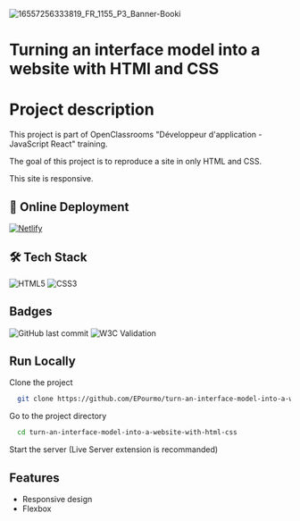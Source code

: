 ![16557256333819_FR_1155_P3_Banner-Booki](https://user-images.githubusercontent.com/94918200/210798883-a2d24475-5cd4-40d1-b3ea-341c05cb4269.png)

# Turning an interface model into a website with HTMl and CSS


# Project description

This project is part of OpenClassrooms "Développeur d'application - JavaScript React" training.

The goal of this project is to reproduce a site in only HTML and CSS.

This site is responsive.


## 🔗 Online Deployment 

[![Netlify](https://img.shields.io/badge/netlify-%23000000.svg?style=for-the-badge&logo=netlify&logoColor=#00C7B7)](https://booki-site-ep.netlify.app/)

## 🛠 Tech Stack
![HTML5](https://img.shields.io/badge/html5-%23E34F26.svg?style=for-the-badge&logo=html5&logoColor=white)
![CSS3](https://img.shields.io/badge/css3-%231572B6.svg?style=for-the-badge&logo=css3&logoColor=white)


## Badges
![GitHub last commit](https://img.shields.io/github/last-commit/EPourmo/Turn-an-interface-model-into-a-website-with-HTML-CSS?style=plastic)
![W3C Validation](https://img.shields.io/w3c-validation/html?style=plastic&targetUrl=https%3A%2F%2Fbooki-site-ep.netlify.app%2F)


## Run Locally

Clone the project

```bash
  git clone https://github.com/EPourmo/turn-an-interface-model-into-a-website-with-html-css.git
```

Go to the project directory

```bash
  cd turn-an-interface-model-into-a-website-with-html-css
```

Start the server (Live Server extension is recommanded)


## Features

- Responsive design
- Flexbox

